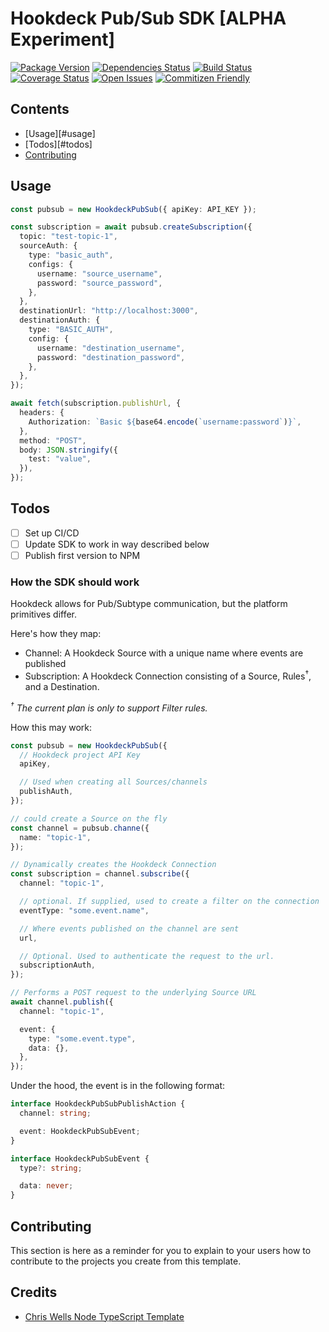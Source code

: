 # Hookdeck Pub/Sub SDK [ALPHA Experiment]

[![Package Version][package-image]][package-url]
[![Dependencies Status][dependencies-image]][dependencies-url]
[![Build Status][build-image]][build-url]
[![Coverage Status][coverage-image]][coverage-url]
[![Open Issues][issues-image]][issues-url]
[![Commitizen Friendly][commitizen-image]][commitizen-url]

## Contents

- [Usage][#usage]
- [Todos][#todos]
- [Contributing](#contributing)

## Usage

```ts
const pubsub = new HookdeckPubSub({ apiKey: API_KEY });

const subscription = await pubsub.createSubscription({
  topic: "test-topic-1",
  sourceAuth: {
    type: "basic_auth",
    configs: {
      username: "source_username",
      password: "source_password",
    },
  },
  destinationUrl: "http://localhost:3000",
  destinationAuth: {
    type: "BASIC_AUTH",
    config: {
      username: "destination_username",
      password: "destination_password",
    },
  },
});

await fetch(subscription.publishUrl, {
  headers: {
    Authorization: `Basic ${base64.encode(`username:password`)}`,
  },
  method: "POST",
  body: JSON.stringify({
    test: "value",
  }),
});
```

## Todos

- [ ] Set up CI/CD
- [ ] Update SDK to work in way described below
- [ ] Publish first version to NPM

### How the SDK should work

Hookdeck allows for Pub/Subtype communication, but the platform primitives differ.

Here's how they map:

- Channel: A Hookdeck Source with a unique name where events are published
- Subscription: A Hookdeck Connection consisting of a Source, Rules<sup>†</sup>, and a Destination.

_<sup>†</sup> The current plan is only to support Filter rules._

How this may work:

```ts
const pubsub = new HookdeckPubSub({
  // Hookdeck project API Key
  apiKey,

  // Used when creating all Sources/channels
  publishAuth,
});

// could create a Source on the fly
const channel = pubsub.channe({
  name: "topic-1",
});

// Dynamically creates the Hookdeck Connection
const subscription = channel.subscribe({
  channel: "topic-1",

  // optional. If supplied, used to create a filter on the connection
  eventType: "some.event.name",

  // Where events published on the channel are sent
  url,

  // Optional. Used to authenticate the request to the url.
  subscriptionAuth,
});

// Performs a POST request to the underlying Source URL
await channel.publish({
  channel: "topic-1",

  event: {
    type: "some.event.type",
    data: {},
  },
});
```

Under the hood, the event is in the following format:

```ts
interface HookdeckPubSubPublishAction {
  channel: string;

  event: HookdeckPubSubEvent;
}

interface HookdeckPubSubEvent {
  type?: string;

  data: never;
}
```

## Contributing

This section is here as a reminder for you to explain to your users how to contribute to the projects you create from this template.

## Credits

- [Chris Wells Node TypeScript Template](https://github.com/leggetter/hookdeck-pubsub)

[build-image]: https://img.shields.io/github/actions/workflow/status/leggetter/hookdeck-pubsub/ci-build.yaml?branch=master
[build-url]: https://github.com/leggetter/hookdeck-pubsub/actions/workflows/ci-build.yaml
[commitizen-image]: https://img.shields.io/badge/commitizen-friendly-brightgreen.svg
[commitizen-url]: http://commitizen.github.io/cz-cli
[coverage-image]: https://coveralls.io/repos/github/leggetter/hookdeck-pubsub/badge.svg?branch=master
[coverage-url]: https://coveralls.io/github/leggetter/hookdeck-pubsub?branch=master
[dependencies-image]: https://img.shields.io/librariesio/release/npm/typescript-template
[dependencies-url]: https://www.npmjs.com/package/typescript-template?activeTab=dependencies
[issues-image]: https://img.shields.io/github/issues/leggetter/hookdeck-pubsub.svg?style=popout
[issues-url]: https://github.com/leggetter/hookdeck-pubsub/issues
[package-image]: https://img.shields.io/npm/v/typescript-template
[package-url]: https://www.npmjs.com/package/typescript-template
[project-url]: https://github.com/leggetter/hookdeck-pubsub
